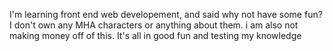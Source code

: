 I'm learning front end web developement, and said why not have some fun? I don't own any MHA characters or anything about them. i am also not making money off of this. It's all in good fun and testing my knowledge

